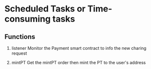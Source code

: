 # Scheduled Tasks or Time-consuming tasks

## Functions

1. listener 
Monitor the Payment smart contract to info the new charing request

2. mintPT
Get the mintPT order then mint the PT to the user's address